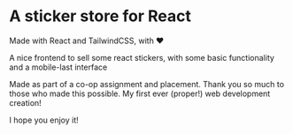 # A sticker store for React

Made with React and TailwindCSS, with ❤️

A nice frontend to sell some react stickers, with some basic functionality and a mobile-last interface

Made as part of a co-op assignment and placement. Thank you so much to those who made this possible. My first ever (proper!) web development creation!

I hope you enjoy it! 

